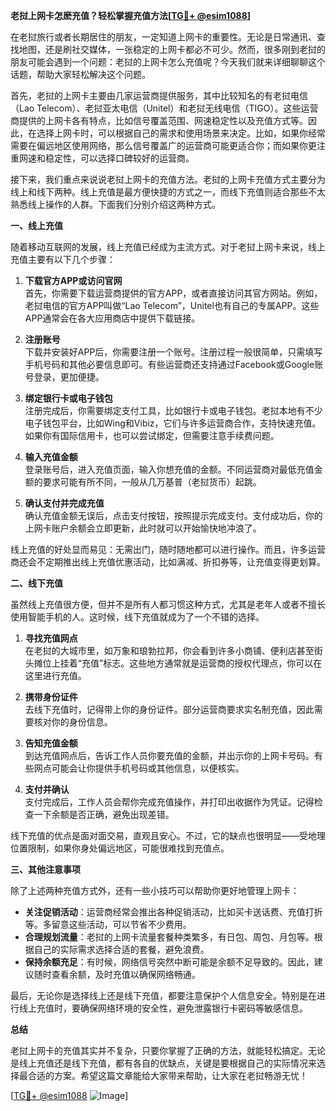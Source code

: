 **老挝上网卡怎麽充值？轻松掌握充值方法[[TG💪+ @esim1088](https://t.me/s/esim1088)]**

在老挝旅行或者长期居住的朋友，一定知道上网卡的重要性。无论是日常通讯、查找地图，还是刷社交媒体，一张稳定的上网卡都必不可少。然而，很多刚到老挝的朋友可能会遇到一个问题：老挝的上网卡怎么充值呢？今天我们就来详细聊聊这个话题，帮助大家轻松解决这个问题。

首先，老挝的上网卡主要由几家运营商提供服务，其中比较知名的有老挝电信（Lao Telecom）、老挝亚太电信（Unitel）和老挝无线电信（TIGO）。这些运营商提供的上网卡各有特点，比如信号覆盖范围、网速稳定性以及充值方式等。因此，在选择上网卡时，可以根据自己的需求和使用场景来决定。比如，如果你经常需要在偏远地区使用网络，那么信号覆盖广的运营商可能更适合你；而如果你更注重网速和稳定性，可以选择口碑较好的运营商。

接下来，我们重点来说说老挝上网卡的充值方法。老挝的上网卡充值方式主要分为线上和线下两种。线上充值是最方便快捷的方式之一，而线下充值则适合那些不太熟悉线上操作的人群。下面我们分别介绍这两种方式。

**一、线上充值**

随着移动互联网的发展，线上充值已经成为主流方式。对于老挝上网卡来说，线上充值主要有以下几个步骤：

1. **下载官方APP或访问官网**  
   首先，你需要下载运营商提供的官方APP，或者直接访问其官方网站。例如，老挝电信的官方APP叫做“Lao Telecom”，Unitel也有自己的专属APP。这些APP通常会在各大应用商店中提供下载链接。

2. **注册账号**  
   下载并安装好APP后，你需要注册一个账号。注册过程一般很简单，只需填写手机号码和其他必要信息即可。有些运营商还支持通过Facebook或Google账号登录，更加便捷。

3. **绑定银行卡或电子钱包**  
   注册完成后，你需要绑定支付工具，比如银行卡或电子钱包。老挝本地有不少电子钱包平台，比如Wing和Vibiz，它们与许多运营商合作，支持快速充值。如果你有国际信用卡，也可以尝试绑定，但需要注意手续费问题。

4. **输入充值金额**  
   登录账号后，进入充值页面，输入你想充值的金额。不同运营商对最低充值金额的要求可能有所不同，一般从几万基普（老挝货币）起跳。

5. **确认支付并完成充值**  
   确认充值金额无误后，点击支付按钮，按照提示完成支付。支付成功后，你的上网卡账户余额会立即更新，此时就可以开始愉快地冲浪了。

线上充值的好处显而易见：无需出门，随时随地都可以进行操作。而且，许多运营商还会不定期推出线上充值优惠活动，比如满减、折扣券等，让充值变得更划算。

**二、线下充值**

虽然线上充值很方便，但并不是所有人都习惯这种方式，尤其是老年人或者不擅长使用智能手机的人。这时候，线下充值就成为了一个不错的选择。

1. **寻找充值网点**  
   在老挝的大城市里，如万象和琅勃拉邦，你会看到许多小商铺、便利店甚至街头摊位上挂着“充值”标志。这些地方通常就是运营商的授权代理点，你可以在这里进行充值。

2. **携带身份证件**  
   去线下充值时，记得带上你的身份证件。部分运营商要求实名制充值，因此需要核对你的身份信息。

3. **告知充值金额**  
   到达充值网点后，告诉工作人员你要充值的金额，并出示你的上网卡号码。有些网点可能会让你提供手机号码或其他信息，以便核实。

4. **支付并确认**  
   支付完成后，工作人员会帮你完成充值操作，并打印出收据作为凭证。记得检查一下余额是否正确，避免出现差错。

线下充值的优点是面对面交易，直观且安心。不过，它的缺点也很明显——受地理位置限制，如果你身处偏远地区，可能很难找到充值点。

**三、其他注意事项**

除了上述两种充值方式外，还有一些小技巧可以帮助你更好地管理上网卡：

- **关注促销活动**：运营商经常会推出各种促销活动，比如买卡送话费、充值打折等。多留意这些活动，可以节省不少费用。
- **合理规划流量**：老挝的上网卡流量套餐种类繁多，有日包、周包、月包等。根据自己的实际需求选择合适的套餐，避免浪费。
- **保持余额充足**：有时候，网络信号突然中断可能是余额不足导致的。因此，建议随时查看余额，及时充值以确保网络畅通。

最后，无论你是选择线上还是线下充值，都要注意保护个人信息安全。特别是在进行线上充值时，要确保网络环境的安全性，避免泄露银行卡密码等敏感信息。

**总结**

老挝上网卡的充值其实并不复杂，只要你掌握了正确的方法，就能轻松搞定。无论是线上充值还是线下充值，都有各自的优缺点，关键是要根据自己的实际情况来选择最合适的方案。希望这篇文章能给大家带来帮助，让大家在老挝畅游无忧！

[[TG💪+ @esim1088](https://t.me/s/esim1088) ![Image](https://i.postimg.cc/4NQfJmqS/Snipaste-2025-05-13-00-14-12.png)]